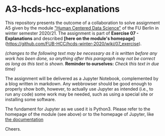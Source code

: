 # A3-hcds-hcc-explanations

This repository presents the outcome of a collaboration to solve assignment A5 given by the module ["Human Centered Data Science"](https://github.com/FUB-HCC/hcds-winter-2020) of the FU Berlin in winter semester 2020/21. The assignment is part of **Exercise 07 - Explanations** and described **[here on the module's homepage]**(https://github.com/FUB-HCC/hcds-winter-2020/wiki/07_exercise).


_(changes to the following text may be necessary as it is written before any work has been done, so anything after this paragraph may not be correct as long as this text is shown._ **Reminder to ourselves:** _Check this text in due time)_

The assignment will be delivered as a Jupyter Notebook, complemented by a blog written in markdown. Any webbrowser should be good enough to properly show both, however, to actually use Jupyter as intended (i.e., to run any code) some work may be needed, such as using a special site or installing some software.

The fundament for Jupyter as we used it is Python3. Please refer to the homepage of the module (see above) or to the homepage of Jupyter, like [the documentation](https://jupyter-notebook.readthedocs.io/en/stable/)

Cheers.


